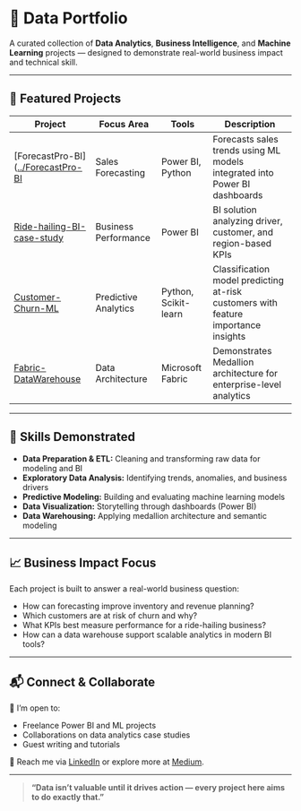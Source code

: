 # 🎯 Data Portfolio
A curated collection of **Data Analytics**, **Business Intelligence**, and **Machine Learning** projects — designed to demonstrate real-world business impact and technical skill.

---

## 📁 Featured Projects

| Project | Focus Area | Tools | Description |
|----------|-------------|--------|--------------|
| [ForecastPro-BI]([../ForecastPro-BI](https://github.com/SachiD123/-ForecastPro-BI) | Sales Forecasting | Power BI, Python | Forecasts sales trends using ML models integrated into Power BI dashboards |
| [Ride-hailing-BI-case-study](https://github.com/SachiD123/Ride-hailing-BI-case-study) | Business Performance | Power BI | BI solution analyzing driver, customer, and region-based KPIs |
| [Customer-Churn-ML](../Customer-Churn-ML) | Predictive Analytics | Python, Scikit-learn | Classification model predicting at-risk customers with feature importance insights |
| [Fabric-DataWarehouse](https://github.com/SachiD123/SQL-Data-Warehouse-Project) | Data Architecture | Microsoft Fabric | Demonstrates Medallion architecture for enterprise-level analytics |

---

## 🧩 Skills Demonstrated
- **Data Preparation & ETL:** Cleaning and transforming raw data for modeling and BI  
- **Exploratory Data Analysis:** Identifying trends, anomalies, and business drivers  
- **Predictive Modeling:** Building and evaluating machine learning models  
- **Data Visualization:** Storytelling through dashboards (Power BI)  
- **Data Warehousing:** Applying medallion architecture and semantic modeling  

---

## 📈 Business Impact Focus
Each project is built to answer a real-world business question:
- How can forecasting improve inventory and revenue planning?  
- Which customers are at risk of churn and why?  
- What KPIs best measure performance for a ride-hailing business?  
- How can a data warehouse support scalable analytics in modern BI tools?  

---

## 📬 Connect & Collaborate
💼 I’m open to:
- Freelance Power BI and ML projects  
- Collaborations on data analytics case studies  
- Guest writing and tutorials  

📩 Reach me via [LinkedIn](#) or explore more at [Medium](#).

---

> **“Data isn’t valuable until it drives action — every project here aims to do exactly that.”**
